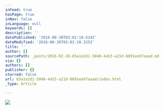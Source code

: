 ```yaml
---
inFeed: true
hasPage: true
inNav: false
inLanguage: null
keywords: []
description: ''
datePublished: '2016-08-30T03:02:10.614Z'
dateModified: '2016-08-30T03:02:10.325Z'
title: ''
author: []
sourcePath: _posts/2016-02-28-65a1e2d1-5048-4a53-a21d-8091ee97aaad.md
via: {}
authors: []
publisher: {}
starred: false
url: 65a1e2d1-5048-4a53-a21d-8091ee97aaad/index.html
_type: Article

---
```

![](https://the-grid-user-content.s3-us-west-2.amazonaws.com/dfca67e9-bda2-4295-9816-f5fdc58d4dcc.jpg)